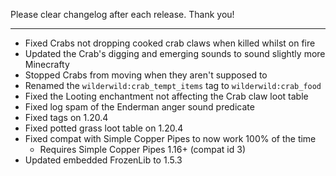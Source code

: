 Please clear changelog after each release.
Thank you!

-----------------
- Fixed Crabs not dropping cooked crab claws when killed whilst on fire
- Updated the Crab's digging and emerging sounds to sound slightly more Minecrafty
- Stopped Crabs from moving when they aren't supposed to
- Renamed the `wilderwild:crab_tempt_items` tag to `wilderwild:crab_food`
- Fixed the Looting enchantment not affecting the Crab claw loot table
- Fixed log spam of the Enderman anger sound predicate
- Fixed tags on 1.20.4
- Fixed potted grass loot table on 1.20.4
- Fixed compat with Simple Copper Pipes to now work 100% of the time
    - Requires Simple Copper Pipes 1.16+ (compat id 3)
- Updated embedded FrozenLib to 1.5.3
